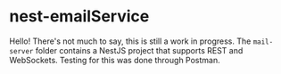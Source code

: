 # nest-emailService
Hello! There's not much to say, this is still a work in progress. The ```mail-server``` folder contains a NestJS project that supports REST and WebSockets.
Testing for this was done through Postman.
